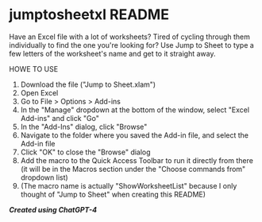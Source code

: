 # jumptosheetxl README

Have an Excel file with a lot of worksheets?
Tired of cycling through them individually to find the one you're looking for?
Use Jump to Sheet to type a few letters of the worksheet's name and get to it straight away.

HOWE TO USE
1. Download the file ("Jump to Sheet.xlam")
2. Open Excel
3. Go to File > Options > Add-ins
4. In the "Manage" dropdown at the bottom of the window, select "Excel Add-ins" and click "Go"
5. In the "Add-Ins" dialog, click "Browse"
6. Navigate to the folder where you saved the Add-in file, and select the Add-in file
7. Click "OK" to close the "Browse" dialog
8. Add the macro to the Quick Access Toolbar to run it directly from there (it will be in the Macros section under the "Choose commands from" dropdown list)
9. (The macro name is actually "ShowWorksheetList" because I only thought of "Jump to Sheet" when creating this README)

***Created using ChatGPT-4***
